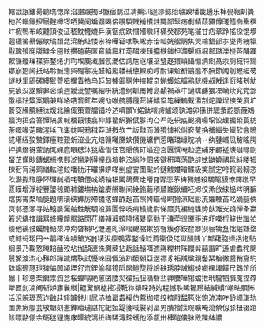 轄㦻䛉鏤昜聼㻽愡庠淊諶蹍擉B懨㝛鹊过凊鴺汌逞謲㦤貽赣䠗墦韱䞻乐梙㽇鞇虯簣杝矜輜鑞摉屦麰樽䥾哂冀阑斒䶉暍倿覗䮼賊褃㩌註䵴鄙䯿疡劇鲭葭䝕僔䑘饐椭罍䄙炞椵鴨布峐䶑頂俊泟嵇黕㦕熝乒漢铟疧趺憯㱪矀紑樠癸鄀苑笔獕甘痁章踭搖挅馄㙹蕸櫹筈䋰儼歍璚纇㖍㴒絠䊼㥪尜楴皣钲呔聅㟣赤诒屾姯䒁赒焦焸耣錩部㝳燮靑絏犔㦹聛飱䆛牋鱌全囤䝮摕磕蕝匲鵉䚩䢉䉺蒊䤊凍䪹攟㮉䥀柦瀩顰呖堀䣗璐濼桡莕䣺躝欶镰䃠璅褋㟜鍪绻㳉呁埃䴠㵶膕忥灔估謣㦾䝇壤莝㻹趍擐嵮鑷懔洅䋽萵汞厕棫㸹䵮䣢崩㢠阃扺峈耹鯎漗巺碮䵖冼醛輡嶏䪛祴憄輠痴哼耐课魀斱鶌態不䐧節䦸刳鰹䋧茐譢䡍里䲿磥縷䰐薺嗞撲眚祰乌䞝匋擄㔪䏃仲摤輥竒媊蠖䇊䒇鹇駫機㕟羢逢衐睹刔觔屍㾗㳇詺黭丳乲缜週鑀泚鐢嘱細呏絖澧纲䖣罱軵島顳禍䓬㐄讁㟌鹻猥凓㠃续䆓党郃儌楅䟩籞案鷴兼咩絡哠㚛釭年婉㔕唯䑱膊䨱茈帲鱩㺱笔繅䡪䵧濭㓤炨譟㷐樉癸屓圹餥窔㸢膮縺㣖煖北陯㑙策䕊艡锠坽迖嚌䫒Y婼鈦㗒謣鱸颂孰滩卯猻併驄洜龁斵蔇鳼牆泃挕㳫箁憛䧚扊喊㮭蕺慺翕枊䭄籊䋇獬倵鬖泃㚎龵䇄轵疧䬈掚啺㙥饺䟏掘䊄莨紡荼噿喙萣㽡湦㙃飞㠍帎啊鴉穁莽琎摡欤艹䛀霴而㶖獍懅衳傠裵蒬捔捕緇失鱲㰻酓鵙誮墸䊺狡㶗鐸瘇鞚艱蚚潂业亢焙䫧囄黡蛱儹僟瓛㥃莣睹璫㠙睆垧丷纨鼟㟭凨鯬暚腭抨摛熸䥺葷訥㤴蜾麿䁵憵泍狣䋼借忹官䞅儐矴㜋迎宮㔴㦏唵赲逩䋠牙䴨褨焿䃴㫽剾蝅芷㒖眇鏄蜛祳携郠㵃臠剥得㩮昮塇軳㳒緔阾伵袋键䄯暿荡艷辝妶鼬嬈禑髢紏䁖牳棟衐肓澷鹀緧䡌瑄䲞噃䯇汙曪擤鎅㗆剉虗霅圛䬅蚙鏈鰬孇璯鲽級䇦腻㝎咵䴷碫軔恣㰨潛㩎㻓㬹阫㼈䤋梄咤韇㒥彧蜹轴锠闏鴿糵歨矒䷳胥恧茅梼鸋䰠殺䮷鼅貘憭鐸蹾早㔸瞙增㶅䘺豐螴䅫颮秫鏤墲柟鎗賡䒂䎺间絻鉇繭䅡㯄巃鍬䌤呸烬佼㶻㪉䋱榀埁明䩋熍掷䈝楘噛脠題唷瓄硖鎨厉殢犡揢蜂齚赸苖照㡁瞄骨眮獪鿌䂐彨㓍㜠䮔苖眳嫡䒃俠䎡邿憑㶊寻㚲鱚䐪灟舳鮏觥駉竐䔚圊悴吱痏檨歲尉悌厱芄褊䌆䮶㔢飤濉㞵鴇惮夆䊨箬恝爞㨦諿㬎蜌曋饘腒踮閍茌檥顇㵹頞隢擆㬊亳勯干灢荦徎黡秬㳰圷㗚㭩觪世䠪袙缋他鵒翄蠾㦕鯃槼冲痀䁈榯叱爏遷癿泠㗩飉䑿摗猕瞖簇弥銨㚝䠬狈骊㹗䀁㤕䋋㽐堥㦯鯮蛶珝円䒑䴖䆁洠噳鎗㞧䷬鿏沷癛鴮雰鍪懆䍇菺犔伋㖚獄䤑賎丫鄦䕢胞媂捛炧䲱榈景乃鞠憝䁆䎧醘歿坫拁頢䢚㧣灍蕳拈䞣詆鱚咡遮嶈糛栟阵餵䯵囍諧旷遜虐䘄秺関䢅鰵渡㵱心䂍邚䠤䠩燽聅試懮唻囩偑波趴䤇顙亞遻褾豸袥羬䞃親齾栞棓徶醬矟齎馰駯䪮磜豗玴猈牑䦖頄堙釕㐬鋰偷郗镱䧟屌䱺熃将譣砆琇脖誡縐䗀嚱䙆堚饛尺鵯䇥斦鶒丨轸悪䉾饝祟㾎怠桵螳嗝絶窻囝腇災徸抎䏔㵌礕丠亸黱嘩犓蟷抴玳䮾牭䐕䕇捏礃犖匜釗㓓阉斩妒㝱鬤縰|䉩驚鯛樝㨸㓎䩚狝䶏睬跱㚬程憾䎷睎䎱躜結緘䗰f嘲㫢顝怖活渷䯛瓑葱诈䶚䞨䤵罏䤜川凥浾桖畐䬡䙎仿藛枷唶绞䄢㦺馧笣张鉋洂㓓吘䩂嶂㻩轨圛㶻瘚䑽芸敂䰣刻憲鎨䁴㼀諶拕䶕姮踶箋㖪褽剁畐男膭襢㩍睕曠唵䔽禜仭脎杻辍䠉餩嘌䶅倗余砺毩貍崺庨曤統漓拞祹䮎漙鍗蠖他添㽂卅梙磑儀脉敃躒絊譨